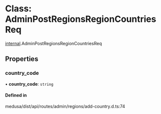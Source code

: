 # Class: AdminPostRegionsRegionCountriesReq

[internal](../modules/internal-22.md).AdminPostRegionsRegionCountriesReq

## Properties

### country\_code

• **country\_code**: `string`

#### Defined in

medusa/dist/api/routes/admin/regions/add-country.d.ts:74

